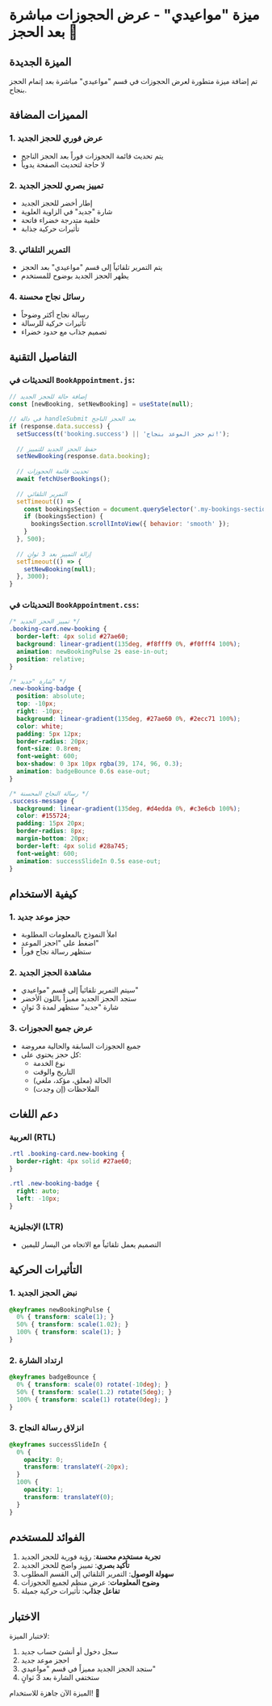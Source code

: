 # ميزة "مواعيدي" - عرض الحجوزات مباشرة بعد الحجز 🎯

## الميزة الجديدة
تم إضافة ميزة متطورة لعرض الحجوزات في قسم "مواعيدي" مباشرة بعد إتمام الحجز بنجاح.

## المميزات المضافة

### 1. **عرض فوري للحجز الجديد**
- يتم تحديث قائمة الحجوزات فوراً بعد الحجز الناجح
- لا حاجة لتحديث الصفحة يدوياً

### 2. **تمييز بصري للحجز الجديد**
- إطار أخضر للحجز الجديد
- شارة "جديد" في الزاوية العلوية
- خلفية متدرجة خضراء فاتحة
- تأثيرات حركية جذابة

### 3. **التمرير التلقائي**
- يتم التمرير تلقائياً إلى قسم "مواعيدي" بعد الحجز
- يظهر الحجز الجديد بوضوح للمستخدم

### 4. **رسائل نجاح محسنة**
- رسالة نجاح أكثر وضوحاً
- تأثيرات حركية للرسالة
- تصميم جذاب مع حدود خضراء

## التفاصيل التقنية

### التحديثات في `BookAppointment.js`:

```javascript
// إضافة حالة للحجز الجديد
const [newBooking, setNewBooking] = useState(null);

// في دالة handleSubmit بعد الحجز الناجح
if (response.data.success) {
  setSuccess(t('booking.success') || 'تم حجز الموعد بنجاح!');
  
  // حفظ الحجز الجديد للتمييز
  setNewBooking(response.data.booking);
  
  // تحديث قائمة الحجوزات
  await fetchUserBookings();
  
  // التمرير التلقائي
  setTimeout(() => {
    const bookingsSection = document.querySelector('.my-bookings-section');
    if (bookingsSection) {
      bookingsSection.scrollIntoView({ behavior: 'smooth' });
    }
  }, 500);
  
  // إزالة التمييز بعد 3 ثوانٍ
  setTimeout(() => {
    setNewBooking(null);
  }, 3000);
}
```

### التحديثات في `BookAppointment.css`:

```css
/* تمييز الحجز الجديد */
.booking-card.new-booking {
  border-left: 4px solid #27ae60;
  background: linear-gradient(135deg, #f8fff9 0%, #f0fff4 100%);
  animation: newBookingPulse 2s ease-in-out;
  position: relative;
}

/* شارة "جديد" */
.new-booking-badge {
  position: absolute;
  top: -10px;
  right: -10px;
  background: linear-gradient(135deg, #27ae60 0%, #2ecc71 100%);
  color: white;
  padding: 5px 12px;
  border-radius: 20px;
  font-size: 0.8rem;
  font-weight: 600;
  box-shadow: 0 3px 10px rgba(39, 174, 96, 0.3);
  animation: badgeBounce 0.6s ease-out;
}

/* رسالة النجاح المحسنة */
.success-message {
  background: linear-gradient(135deg, #d4edda 0%, #c3e6cb 100%);
  color: #155724;
  padding: 15px 20px;
  border-radius: 8px;
  margin-bottom: 20px;
  border-left: 4px solid #28a745;
  font-weight: 600;
  animation: successSlideIn 0.5s ease-out;
}
```

## كيفية الاستخدام

### 1. **حجز موعد جديد**
- املأ النموذج بالمعلومات المطلوبة
- اضغط على "احجز الموعد"
- ستظهر رسالة نجاح فوراً

### 2. **مشاهدة الحجز الجديد**
- سيتم التمرير تلقائياً إلى قسم "مواعيدي"
- ستجد الحجز الجديد مميزاً باللون الأخضر
- شارة "جديد" ستظهر لمدة 3 ثوانٍ

### 3. **عرض جميع الحجوزات**
- جميع الحجوزات السابقة والحالية معروضة
- كل حجز يحتوي على:
  - نوع الخدمة
  - التاريخ والوقت
  - الحالة (معلق، مؤكد، ملغي)
  - الملاحظات (إن وجدت)

## دعم اللغات

### العربية (RTL)
```css
.rtl .booking-card.new-booking {
  border-right: 4px solid #27ae60;
}

.rtl .new-booking-badge {
  right: auto;
  left: -10px;
}
```

### الإنجليزية (LTR)
- التصميم يعمل تلقائياً مع الاتجاه من اليسار لليمين

## التأثيرات الحركية

### 1. **نبض الحجز الجديد**
```css
@keyframes newBookingPulse {
  0% { transform: scale(1); }
  50% { transform: scale(1.02); }
  100% { transform: scale(1); }
}
```

### 2. **ارتداد الشارة**
```css
@keyframes badgeBounce {
  0% { transform: scale(0) rotate(-10deg); }
  50% { transform: scale(1.2) rotate(5deg); }
  100% { transform: scale(1) rotate(0deg); }
}
```

### 3. **انزلاق رسالة النجاح**
```css
@keyframes successSlideIn {
  0% { 
    opacity: 0;
    transform: translateY(-20px);
  }
  100% { 
    opacity: 1;
    transform: translateY(0);
  }
}
```

## الفوائد للمستخدم

1. **تجربة مستخدم محسنة**: رؤية فورية للحجز الجديد
2. **تأكيد بصري**: تمييز واضح للحجز الجديد
3. **سهولة الوصول**: التمرير التلقائي إلى القسم المطلوب
4. **وضوح المعلومات**: عرض منظم لجميع الحجوزات
5. **تفاعل جذاب**: تأثيرات حركية جميلة

## الاختبار

لاختبار الميزة:
1. سجل دخول أو أنشئ حساب جديد
2. احجز موعد جديد
3. ستجد الحجز الجديد مميزاً في قسم "مواعيدي"
4. ستختفي الشارة بعد 3 ثوانٍ

الميزة الآن جاهزة للاستخدام! 🚀